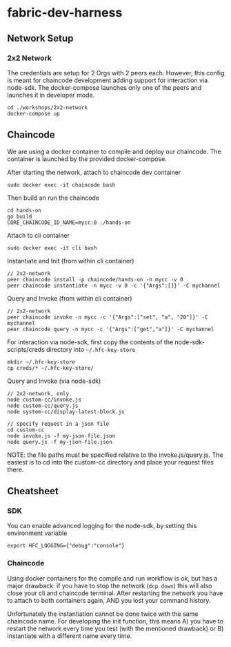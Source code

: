 # fabric-dev-harness
## Network Setup

### 2x2 Network
The credentials are setup for 2 Orgs with 2 peers each.
However, this config is meant for chaincode development adding support for interaction via node-sdk.
The docker-compose launches only one of the peers and launches it in developer mode.

    cd ./workshops/2x2-network
    docker-compose up

## Chaincode
We are using a docker container to compile and deploy our chaincode.
The container is launched by the provided docker-compose.

After starting the network, attach to chaincode dev container

    sudo docker exec -it chaincode bash

Then build an run the chaincode

    cd hands-on
    go build
    CORE_CHAINCODE_ID_NAME=mycc:0 ./hands-on

Attach to cli container

    sudo docker exec -it cli bash

Instantiate and Init (from within cli container)

    // 2x2-network
    peer chaincode install -p chaincode/hands-on -n mycc -v 0
    peer chaincode instantiate -n mycc -v 0 -c '{"Args":[]}' -C mychannel

Query and Invoke (from within cli container)

    // 2x2-network
    peer chaincode invoke -n mycc -c '{"Args":["set", "a", "20"]}' -C mychannel
    peer chaincode query -n mycc -c '{"Args":["get","a"]}' -C mychannel

For interaction via node-sdk, first copy the contents of the node-sdk-scripts/creds directory into `~/.hfc-key-store`

    mkdir ~/.hfc-key-store
    cp creds/* ~/.hfc-key-store/    

Query and Invoke (via node-sdk)

    // 2x2-network, only
    node custom-cc/invoke.js
    node custom-cc/query.js
    node system-cc/display-latest-block.js

    // specify request in a json file
    cd custom-cc
    node invoke.js -f my-json-file.json
    node query.js -f my-json-file.json

NOTE: the file paths must be specified relative to the invoke.js/query.js.
      The easiest is to cd into the custom-cc directory and place your request files there.

## Cheatsheet

### SDK
You can enable advanced logging for the node-sdk, by setting this environment variable

    export HFC_LOGGING={"debug":"console"}

### Chaincode

Using docker containers for the compile and run workflow is ok, but has a major drawback:
if you have to stop the network (`dcp down`) this will also close your cli and chaincode terminal.
After restarting the network you have to attach to both containers again, AND you lost your command history.

Unfortunately the instantiation cannot be done twice with the same chaincode name. For developing the init function, this means
A) you have to restart the network every time you test (with the mentioned drawback) or
B) instantiate with a different name every time.
